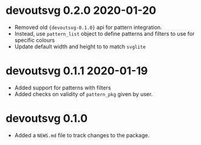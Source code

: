 
# devoutsvg 0.2.0  2020-01-20

* Removed old `{devoutsvg-0.1.0}` api for pattern integration.
* Instead, use `pattern_list` object to define patterns and filters to use
  for specific colours
* Update default width and height to to match `svglite`

# devoutsvg 0.1.1  2020-01-19

* Added support for patterns with filters
* Added checks on validity of `pattern_pkg` given by user.

# devoutsvg 0.1.0

* Added a `NEWS.md` file to track changes to the package.
